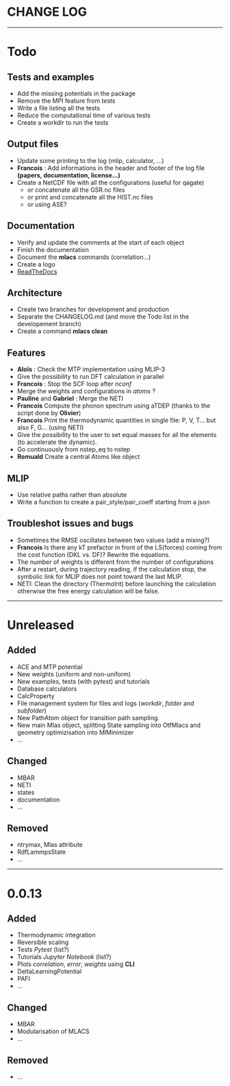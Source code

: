 CHANGE LOG
==========

********************************************************************************************

# Todo

## Tests and examples
* Add the missing potentials in the package
* Remove the MPI feature from tests
* Write a file listing all the tests
* Reduce the computational time of various tests
* Create a workdir to run the tests

## Output files
* Update some printing to the log (mlip, calculator, ...)
* **Francois** : Add informations in the header and footer of the log file **(papers, documentation, license...)**
* Create a NetCDF file with all the configurations (useful for qagate)
    * or concatenate all the GSR.nc files
    * or print and concatenate all the HIST.nc files
    * or using ASE?

## Documentation
* Verify and update the comments at the start of each object
* Finish the documentation
* Document the **mlacs** commands (correlation...)
* Create a logo
* [ReadTheDocs](https://about.readthedocs.com/?ref=readthedocs.com)

## Architecture
* Create two branches for development and production
* Separate the CHANGELOG.md (and move the Todo list in the developement branch)
* Create a command **mlacs clean** 

## Features
* **Aloïs** : Check the MTP implementation using MLIP-3
* Give the possibility to run DFT calculation in parallel
* **Francois** : Stop the SCF loop after *nconf*
* Merge the weights and configurations in *atoms* ?
* **Pauline** and **Gabriel** : Merge the NETI
* **Francois** Compute the phonon spectrum using aTDEP (thanks to the script done by **Olivier**)
* **Francois** Print the thermodynamic quantities in single file: P, V, T... but also F, G... (using NETI)
* Give the possibility to the user to set equal masses for all the elements (to accelerate the dynamic).
* Go continuously from nstep_eq to nstep
* **Romuald** Create a central Atoms like object

## MLIP
* Use relative paths rather than absolute
* Write a function to create a pair_style/pair_coeff starting from a json

## Troubleshot issues and bugs
* Sometimes the RMSE oscillates between two values (add a mixing?)
* **Francois** Is there any kT prefactor in front of the LS(forces) coming from the cost function (DKL vs. DF)? Rewrite the equations.
* The number of weights is different from the number of configurations
* After a restart, during trajectory reading, if the calculation stop, the symbolic link for MLIP does not point toward the last MLIP.
* NETI: Clean the directory (ThermoInt) before launching the calculation otherwise the free energy calculation will be false.

********************************************************************************************
# Unreleased

## Added

* ACE and MTP potential
* New weights (uniform and non-uniform)
* New examples, tests (with pytest) and tutorials
* Database calculators
* CalcProperty
* File management system for files and logs (*workdir*, *folder* and *subfolder*)
* New PathAtom object for transition path sampling.
* New main Mlas object, splitting State sampling into OtfMlacs and geometry optimizisation into MlMinimizer  
* ...

## Changed

* MBAR
* NETI
* states
* documentation
* ...

## Removed

* ntrymax, Mlas attribute
* RdfLammpsState
* ...

********************************************************************************************
# 0.0.13

## Added

* Thermodynamic integration 
* Reversible scaling
* Tests *Pytest* (list?)
* Tutorials *Jupyter Notebook* (list?)
* Plots *correlation*, *error*, *weights* using **CLI**
* DeltaLearningPotential
* PAFI
* ...

## Changed

* MBAR
* Modularisation of MLACS
* ...

## Removed

* ...
